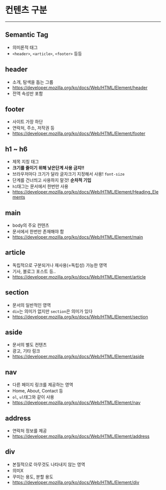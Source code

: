 # 컨텐츠 구분
---
## Semantic Tag
* 의미론적 태그
* `<header>`, `<article>`, `<footer>` 등등

## header
* 소개, 탐색을 돕는 그룹
* https://developer.mozilla.org/ko/docs/Web/HTML/Element/header
* 전역 속성만 포함

## footer
* 사이트 가장 하단
* 연락처, 주소, 저작권 등
* https://developer.mozilla.org/ko/docs/Web/HTML/Element/footer

## h1 ~ h6
* 제목 지칭 태그
* <strong>크기를 줄이기 위해 낮은단계 사용 금지!!</strong>
* 브라우저마다 크기가 달라 글자크기 지정해서 사용! `font-size`
* 단계를 건너띄고 사용하지 말것! <strong>순차적 기입</strong>
* `h1`태그는 문서에서 한번만 사용
* https://developer.mozilla.org/ko/docs/Web/HTML/Element/Heading_Elements

## main
* body의 주요 컨텐츠
* 문서에서 한번만 존재해야 함
* https://developer.mozilla.org/ko/docs/Web/HTML/Element/main

## article
* 독립적으로 구분되거나 재사용(=독립성) 가능한 영역
* 기사, 블로그 포스트 등..
* https://developer.mozilla.org/ko/docs/Web/HTML/Element/article

## section
* 문서의 일반적인 영역
* `div`는 의미가 없지만 `section`은 의미가 있다
* https://developer.mozilla.org/ko/docs/Web/HTML/Element/section

## aside
* 문서의 별도 컨텐츠
* 광고, 기타 링크
* https://developer.mozilla.org/ko/docs/Web/HTML/Element/aside

## nav
* 다른 페이지 링크를 제공하는 영역
* Home, About, Contact 등
* `ol`, `ul`태그와 같이 사용
* https://developer.mozilla.org/ko/docs/Web/HTML/Element/nav

## address
* 연락처 정보를 제공
* https://developer.mozilla.org/ko/docs/Web/HTML/Element/address

## div
* 본질적으로 아무것도 나타내지 않는 영역
* 의미X
* 꾸미는 용도, 분할 용도
* https://developer.mozilla.org/ko/docs/Web/HTML/Element/div

